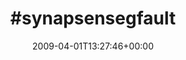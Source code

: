 ---
retweeted: false
source: <a href="http://twitter.com" rel="nofollow">Twitter Web Client</a>
entities:
  hashtags:
  - text: synapsensegfault
    indices:
    - '0'
    - '17'
  symbols: []
  user_mentions: []
  urls: []
display_text_range:
- '0'
- '17'
favorite_count: '0'
id_str: '1431268695'
truncated: false
retweet_count: '0'
id: '1431268695'
created_at: Wed Apr 01 13:27:46 +0000 2009
favorited: false
full_text: "#synapsensegfault"
lang: qht
tags:
- synapsensegfault
- pesos:twitter
date: '2009-04-01T13:27:46+00:00'
src: https://twitter.com/bascht/status/1431268695
original_url: https://twitter.com/bascht/status/1431268695
type: twitter_tweet
text: "#synapsensegfault"
title: "#synapsensegfault"

---